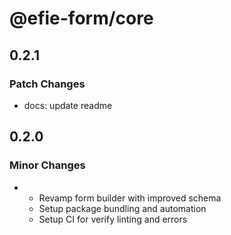 # @efie-form/core

## 0.2.1

### Patch Changes

- docs: update readme

## 0.2.0

### Minor Changes

- - Revamp form builder with improved schema
  - Setup package bundling and automation
  - Setup CI for verify linting and errors
